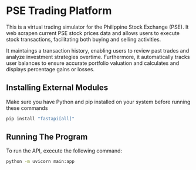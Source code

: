 # PSE Trading Platform

This is a virtual trading simulator for the Philippine Stock Exchange (PSE). It web scrapen current PSE stock prices data and allows users to execute stock transactions, facilitating both buying and selling activities.

It maintaings a transaction history, enabling users to review past trades and analyze investment strategies overtime. Furthermore, it automatically tracks user balances to ensure accurate portfolio valuation and calculates and displays percentage gains or losses.

## Installing External Modules

Make sure you have Python and pip installed on your system before running these commands

```bash
pip install "fastapi[all]" 
```


## Running The Program

To run the API, execute the following command:
```bash
python -m uvicorn main:app 
```

